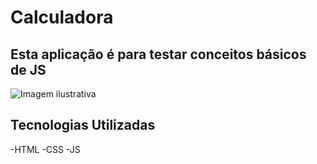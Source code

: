 # Calculadora

## Esta aplicação é para testar conceitos básicos de JS 

![Imagem ilustrativa](imagens/calculadora.jpg)

## Tecnologias Utilizadas
-HTML
-CSS
-JS